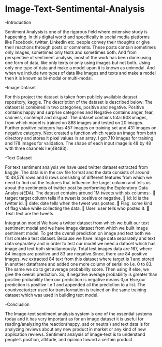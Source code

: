 # Image-Text-Sentimental-Analysis

-Introduction

Sentiment Analysis is one of the rigorous field where extensive study is happening. In this digital world and specifically in social media platforms like Facebook, twitter, LinkedIn etc. people convey their thoughts or give their reactions through posts or comments. These posts contain sometimes only images, sometimes only texts and sometimes both. And from perspective of sentiment analysis, most of the work has been done using one form of data, like only texts or only using images but not both. Using only one type of data and make a model upon it is known as unimodal. And when we include two types of data like images and texts and make a model then it is known as bi-modal or multi-modal.

-Image Dataset

For this project the dataset is taken from publicly available dataset repository, kaggle. The description of the dataset is described below: The dataset is combined in two categories, positive and negative. Positive contains happy and surprise categories and Negative contains anger, fear, sadness, contempt and disgust. The dataset contains total 908 images, from which model is trained on 888 images and tested on 20 images. Further positive category has 457 images on training set and 431 images on negative category. Next created a function which reads an image from both directory and stores it pixel values in an array. I got 710 images for training and 178 images for validation. The shape of each input image is 48 by 48 with three channels I.e(48483).

-Text Dataset

For text sentiment analysis we have used twitter dataset extracted from kaggle. The data is in the csv file format and the data consists of around 10,48,576 rows and 6 rows consisting of different features from which we need to find out the features that influence the target column and tells us about the sentiments of twitter post by performing the Exploratory Data Analysis(EDA). The dataset contains around 1M tweets with six columns:-  target: target column tells if a tweet is positive or negative.  id: id is the twitter id.  date: date tells when the tweet was posted.  Flag: some kind of flag value while collecting the data.  User: user tells who posted it.  Text: text are the tweets.

Integration model
We have a twitter dataset from which we built our text sentiment modal and we have image dataset from which we built image sentiment model. To get the overall prediction on image and text both we first create a test dataset. Because we have image data separately and text data separately and in order to test our model we need a dataset which has image and text both simultaneously. Total test images data are 167, where 84 images are positive and 83 are negative.Since, there are 84 positive images, we extracted 84 text from this dataset where target is 1 and stored in another dataframe and added one more column of serial no I.e. 0 to 83. The same we do to get average probability score. Then using if else, we give the overall prediction. So, if negative average probability is greater than positive probability then our prediction is negative means 0,or Else,our prediction is positive i.e 1 and appended all the prediction to a list. The countvectorizer used for transformation is trained on the same training dataset which was used in building text model.

-Conclusion

The Image-text sentiment analysis system is one of the essential systems today and it has very important as for an image dataset it is useful for reading/analyzing the reaction(happy, sad or neutral) and text data is for analyzing reviews about any new product in market or any kind of new application reviews. Sentiment analysis of image-text is to understand people’s position, attitude, and opinion toward a certain product
